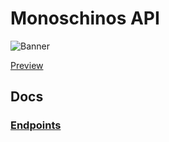 # Monoschinos API

![Banner](https://media.graphcms.com/ZcGixDrxSQmSJHBlB8sK)

[Preview](https://monoschinos-api.up.railway.app/)
## Docs

### [Endpoints](./docs/Endpoints.md)
